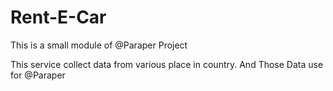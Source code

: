 # Rent-E-Car

This is a small module of @Paraper Project

This service collect data from various place in country. And Those Data use for @Paraper

